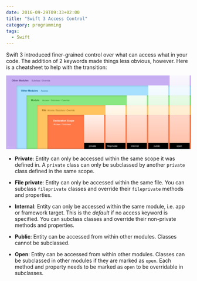 ```yaml
---
date: 2016-09-29T09:33+02:00
title: "Swift 3 Access Control"
category: programming
tags:
  - Swift
---
```


Swift 3 introduced finer-grained control over what can access what in your code.
The addition of 2 keywords made things less obvious, however. Here is a
cheatsheet to help with the transition:

![Swift 3 access control keywords](swift-3-access-control.svg)

- **Private**: Entity can only be accessed within the same scope it was defined in. A `private` class can only be subclassed by another `private` class defined in the same scope.

- **File private**: Entity can only be accessed within the same file. You can subclass `fileprivate` classes and override their `fileprivate` methods and properties.

- **Internal**: Entity can only be accessed within the same module, i.e. app or framework target. This is the *default* if no access keyword is specified. You can subclass classes and override their non-private methods and properties.

- **Public**: Entity can be accessed from within other modules. Classes cannot be subclassed.

- **Open**: Entity can be accessed from within other modules. Classes can be subclassed in other modules if they are marked as `open`. Each method and property needs to be marked as `open` to be overridable in subclasses.
